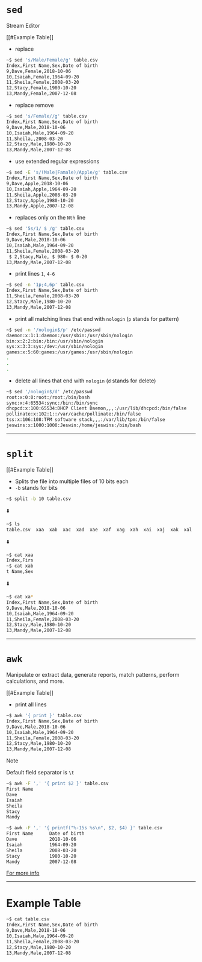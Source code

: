 
# `sed`

Stream Editor

[[#Example Table]]

- replace
```bash
~$ sed 's/Male/Female/g' table.csv
Index,First Name,Sex,Date of birth
9,Dave,Female,2018-10-06
10,Isaiah,Female,1964-09-20
11,Sheila,Female,2008-03-20
12,Stacy,Female,1980-10-20
13,Mandy,Female,2007-12-08
```

- replace remove
```bash
~$ sed 's/Female//g' table.csv
Index,First Name,Sex,Date of birth
9,Dave,Male,2018-10-06
10,Isaiah,Male,1964-09-20
11,Sheila,,2008-03-20
12,Stacy,Male,1980-10-20
13,Mandy,Male,2007-12-08
```

- use extended regular expressions
```bash
~$ sed -E 's/(Male|Famale)/Apple/g' table.csv
Index,First Name,Sex,Date of birth
9,Dave,Apple,2018-10-06
10,Isaiah,Apple,1964-09-20
11,Sheila,Apple,2008-03-20
12,Stacy,Apple,1980-10-20
13,Mandy,Apple,2007-12-08
```

- replaces only on the `Nth` line
```bash
~$ sed '5s/1/ $ /g' table.csv
Index,First Name,Sex,Date of birth
9,Dave,Male,2018-10-06
10,Isaiah,Male,1964-09-20
11,Sheila,Female,2008-03-20
 $ 2,Stacy,Male, $ 980- $ 0-20
13,Mandy,Male,2007-12-08
```

- print lines `1`, `4-6`
```bash
~$ sed -n '1p;4,6p' table.csv
Index,First Name,Sex,Date of birth
11,Sheila,Female,2008-03-20
12,Stacy,Male,1980-10-20
13,Mandy,Male,2007-12-08
```

- print all matching lines that end with `nologin` (`p` stands for pattern)
```bash
~$ sed -n '/nologin$/p' /etc/passwd
daemon:x:1:1:daemon:/usr/sbin:/usr/sbin/nologin
bin:x:2:2:bin:/bin:/usr/sbin/nologin
sys:x:3:3:sys:/dev:/usr/sbin/nologin
games:x:5:60:games:/usr/games:/usr/sbin/nologin
.
.
.
```

- delete all lines that end with `nologin` (`d` stands for delete)
```bash
~$ sed '/nologin$/d' /etc/passwd
root:x:0:0:root:/root:/bin/bash
sync:x:4:65534:sync:/bin:/bin/sync
dhcpcd:x:100:65534:DHCP Client Daemon,,,:/usr/lib/dhcpcd:/bin/false
pollinate:x:102:1::/var/cache/pollinate:/bin/false
tss:x:106:108:TPM software stack,,,:/var/lib/tpm:/bin/false
jeswins:x:1000:1000:Jeswin:/home/jeswins:/bin/bash
```

---
# `split`

[[#Example Table]]

- Splits the file into multiple files of 10 bits each
- `-b` stands for bits
```bash
~$ split -b 10 table.csv
```
⬇️
```bash
~$ ls
table.csv  xaa  xab  xac  xad  xae  xaf  xag  xah  xai  xaj  xak  xal  xam  xan  xao  xap  xaq
```
⬇️
```bash
~$ cat xaa
Index,Firs
~$ cat xab
t Name,Sex
```
⬇️
```bash
~$ cat xa*
Index,First Name,Sex,Date of birth
9,Dave,Male,2018-10-06
10,Isaiah,Male,1964-09-20
11,Sheila,Female,2008-03-20
12,Stacy,Male,1980-10-20
13,Mandy,Male,2007-12-08
```

---

# `awk`

Manipulate or extract data, generate reports, match patterns, perform calculations, and more.

[[#Example Table]]

- print all lines
```bash
~$ awk '{ print }' table.csv
Index,First Name,Sex,Date of birth
9,Dave,Male,2018-10-06
10,Isaiah,Male,1964-09-20
11,Sheila,Female,2008-03-20
12,Stacy,Male,1980-10-20
13,Mandy,Male,2007-12-08
```

> [!Note]
> Default field separator is `\t`

```bash
~$ awk -F ',' '{ print $2 }' table.csv
First Name
Dave
Isaiah
Sheila
Stacy
Mandy
```

```bash
~$ awk -F ',' '{ printf("%-15s %s\n", $2, $4) }' table.csv
First Name      Date of birth
Dave            2018-10-06
Isaiah          1964-09-20
Sheila          2008-03-20
Stacy           1980-10-20
Mandy           2007-12-08
```

[For more info](https://www.redhat.com/sysadmin/beginners-guide-gawk)

---

# Example Table

```bash
~$ cat table.csv
Index,First Name,Sex,Date of birth
9,Dave,Male,2018-10-06
10,Isaiah,Male,1964-09-20
11,Sheila,Female,2008-03-20
12,Stacy,Male,1980-10-20
13,Mandy,Male,2007-12-08
```